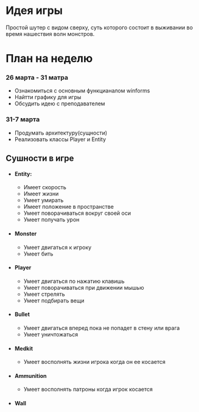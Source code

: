 # Идея игры #

Простой шутер с видом сверху, суть которого состоит в выживании во время нашествия волн монстров.

# План на неделю #
### 26 марта - 31  матра
* Ознакомиться с основным функцианалом winforms
* Найтти графику для игры 
* Обсудить идею с преподавателем

### 31-7 марта 
* Продумать архитектуру(сущности)
* Реализовать классы Player и Entity

## Сушности в игре
* #### Entity:
  * Имеет скорость
  * Имеет жизни
  * Умеет умирать
  * Имеет положение в пространстве
  * Умеет поворачиваться вокруг своей оси
  * Умеет получать урон
* #### Monster
  * Умеет двигаться к игроку
  * Умеет бить     
* #### Player
  * Умеет двигаться по нажатию клавишь
  * Умеет поворачиваться при движении мышью
  * Умеет стрелять
  * Умеет подбирать вещи
* #### Bullet
  * Умеет двигаться вперед пока не попадет в стену или врага
  * Умеет уничтожаться
* #### Medkit
  * Умеет восполнять жизни игрока когда он ее косается 
* #### Ammunition
  * Умеет восполнять патроны когда игрок косается 
* #### Wall
